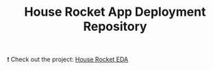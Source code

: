 <h1 align='center'> House Rocket App Deployment Repository</h1>
<br>

❗ Check out the project: [House Rocket EDA](https://github.com/leassis91/Portfolio/tree/main/Insights_Projects/HouseRocketEDA)
